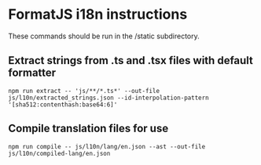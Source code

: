 # FormatJS i18n instructions

These commands should be run in the /static subdirectory.

## Extract strings from .ts and .tsx files with default formatter

```
npm run extract -- 'js/**/*.ts*' --out-file js/l10n/extracted_strings.json --id-interpolation-pattern '[sha512:contenthash:base64:6]'
```

## Compile translation files for use

```
npm run compile -- js/l10n/lang/en.json --ast --out-file js/l10n/compiled-lang/en.json
```
